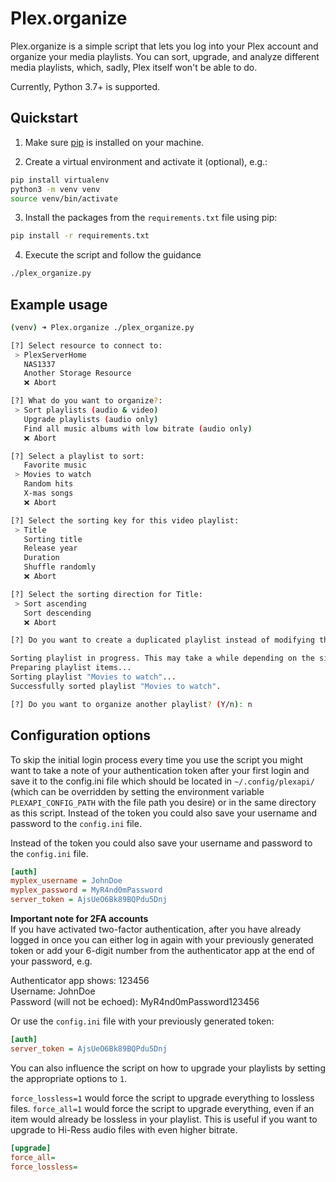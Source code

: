# Plex.organize

Plex.organize is a simple script that lets you log into your Plex account and organize your media playlists.
You can sort, upgrade, and analyze different media playlists, which, sadly, Plex itself won't be able to do.

Currently, Python 3.7+ is supported.

## Quickstart

1. Make sure [pip](https://pip.pypa.io/en/stable/installation/) is installed on your machine.

2. Create a virtual environment and activate it (optional), e.g.:

```bash
pip install virtualenv
python3 -m venv venv
source venv/bin/activate
```

3. Install the packages from the `requirements.txt` file using pip:

```bash
pip install -r requirements.txt
```

4. Execute the script and follow the guidance

```bash
./plex_organize.py
```

## Example usage

```bash
(venv) ➜ Plex.organize ./plex_organize.py

[?] Select resource to connect to:
 > PlexServerHome
   NAS1337
   Another Storage Resource
   ❌ Abort

[?] What do you want to organize?:
 > Sort playlists (audio & video)
   Upgrade playlists (audio only)
   Find all music albums with low bitrate (audio only)
   ❌ Abort

[?] Select a playlist to sort:
   Favorite music
 > Movies to watch
   Random hits
   X-mas songs
   ❌ Abort

[?] Select the sorting key for this video playlist:
 > Title
   Sorting title
   Release year
   Duration
   Shuffle randomly
   ❌ Abort

[?] Select the sorting direction for Title:
 > Sort ascending
   Sort descending
   ❌ Abort

[?] Do you want to create a duplicated playlist instead of modifying the selected one? (y/N): n

Sorting playlist in progress. This may take a while depending on the size of your playlist. Please be patient.
Preparing playlist items...
Sorting playlist "Movies to watch"...
Successfully sorted playlist "Movies to watch".

[?] Do you want to organize another playlist? (Y/n): n
```

## Configuration options

To skip the initial login process every time you use the script you might want to take a note of your authentication
token after your first login and save it to the config.ini file which should be located in `~/.config/plexapi/`
(which can be overridden by setting the environment variable `PLEXAPI_CONFIG_PATH` with the file path you desire) or in
the same directory as this script. Instead of the token you could also save your username and password to the
`config.ini` file.

Instead of the token you could also save your username and password to the `config.ini` file.

```ini
[auth]
myplex_username = JohnDoe
myplex_password = MyR4nd0mPassword
server_token = AjsUeO6Bk89BQPdu5Dnj
```

**Important note for 2FA accounts**  
If you have activated two-factor authentication, after you have already logged in once you can either log in again with
your previously generated token or add your 6-digit number from the authenticator app at the end of your password, e.g.

Authenticator app shows: 123456  
Username: JohnDoe  
Password (will not be echoed): MyR4nd0mPassword123456

Or use the `config.ini` file with your previously generated token:

```ini
[auth]
server_token = AjsUeO6Bk89BQPdu5Dnj
```

You can also influence the script on how to upgrade your playlists by setting the appropriate options to `1`.

`force_lossless=1` would force the script to upgrade everything to lossless files. `force_all=1` would force the script to upgrade everything, even if an item would already be lossless in your playlist. This is useful if you want to upgrade to Hi-Ress audio files with even higher bitrate.

```ini
[upgrade]
force_all=
force_lossless=
```

